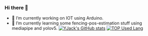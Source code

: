 ### Hi there 👋

- 🔭 I’m currently working on IOT using Arduino. 
- 🌱 I’m currently learning some fencing-pos-estimation stuff using mediapipe and yolov5.
[![YJack's GitHub stats](https://github-readme-stats.vercel.app/api?username=YJack0000)](https://github.com/anuraghazra/github-readme-stats)
[![TOP Used Lang](https://github-readme-stats.vercel.app/api/top-langs/?username=YJack0000)](https://github.com/anuraghazra/github-readme-stats)
<!--
**YJack0000/YJack0000** is a ✨ _special_ ✨ repository because its `README.md` (this file) appears on your GitHub profile.

Here are some ideas to get you started:

- 🔭 I’m currently working on ...
- 🌱 I’m currently learning ...
- 👯 I’m looking to collaborate on ...
- 🤔 I’m looking for help with ...
- 💬 Ask me about ...
- 📫 How to reach me: ...
- 😄 Pronouns: ...
- ⚡ Fun fact: ...
-->
